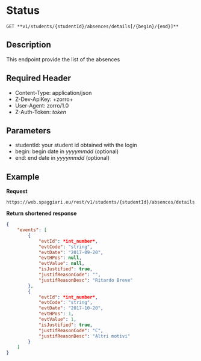 # Status

    GET **v1/students/{studentId}/absences/details[/{begin}/{end}]**

## Description
This endpoint provide the list of the absences

## Required Header
* Content-Type: application/json
* Z-Dev-ApiKey: +zorro+
* User-Agent: zorro/1.0
* Z-Auth-Token: *token*

## Parameters
* studentId: your student id obtained with the login
* begin: begin date in *yyyymmdd* (optional)
* end: end date in *yyyymmdd* (optional)

## Example
**Request**

    https://web.spaggiari.eu/rest/v1/students/{studentId}/absences/details

**Return** __shortened response__
``` json
{
	"events": [
		{
			"evtId": *int_number*,
			"evtCode": "string",
			"evtDate": "2017-09-20",
			"evtHPos": null,
			"evtValue": null,
			"isJustified": true,
			"justifReasonCode": "",
			"justifReasonDesc": "Ritardo Breve"
		},
		{
			"evtId": *int_number*,
			"evtCode": "string",
			"evtDate": "2017-10-20",
			"evtHPos": 1,
			"evtValue": 1,
			"isJustified": true,
			"justifReasonCode": "C",
			"justifReasonDesc": "Altri motivi"
		}
	]
}
```
